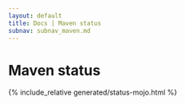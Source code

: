 ```yaml
---
layout: default
title: Docs | Maven status 
subnav: subnav_maven.md
---
```

# Maven status
{% include_relative generated/status-mojo.html %}
